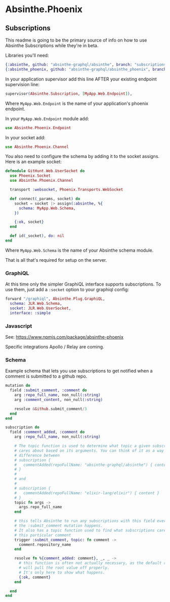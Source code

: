 # Absinthe.Phoenix

## Subscriptions

This readme is going to be the primary source of info on how to use Absinthe Subscriptions
while they're in beta.

Libraries you'll need:

```elixir
{:absinthe, github: "absinthe-graphql/absinthe", branch: "subscriptions"},
{:absinthe_phoenix, github: "absinthe-graphql/absinthe_phoenix", branch: "subscriptions"},
```

In your application supervisor add this line AFTER your existing endpoint supervision
line:

```elixir
supervisor(Absinthe.Subscription, [MyApp.Web.Endpoint]),
```

Where `MyApp.Web.Endpoint` is the name of your application's phoenix endpoint.

In your `MyApp.Web.Endpoint` module add:
```elixir
use Absinthe.Phoenix.Endpoint
```

In your socket add:

```elixir
use Absinthe.Phoenix.Channel
```

You also need to configure the schema by adding it to the socket assigns. Here
is an example socket:

```elixir
defmodule GitHunt.Web.UserSocket do
  use Phoenix.Socket
  use Absinthe.Phoenix.Channel

  transport :websocket, Phoenix.Transports.WebSocket

  def connect(_params, socket) do
    socket = socket |> assign(:absinthe, %{
      schema: MyApp.Web.Schema,
    })

    {:ok, socket}
  end

  def id(_socket), do: nil
end
```

Where `MyApp.Web.Schema` is the name of your Absinthe schema module.

That is all that's required for setup on the server.

### GraphiQL

At this time only the simpler GraphiQL interface supports subscriptions. To use
them, just add a `:socket` option to your graphiql config:

```elixir
forward "/graphiql", Absinthe.Plug.GraphiQL,
  schema: JLR.Web.Schema,
  socket: JLR.Web.UserSocket,
  interface: :simple
```

### Javascript

See: https://www.npmjs.com/package/absinthe-phoenix

Specific integrations Apollo / Relay are coming.

### Schema

Example schema that lets you use subscriptions to get notified when a comment
is submitted to a github repo.

```elixir
mutation do
  field :submit_comment, :comment do
    arg :repo_full_name, non_null(:string)
    arg :comment_content, non_null(:string)

    resolve &Github.submit_comment/3
  end
end

subscription do
  field :comment_added, :comment do
    arg :repo_full_name, non_null(:string)

    # The topic function is used to determine what topic a given subscription
    # cares about based on its arguments. You can think of it as a way to tell the
    # difference between
    # subscription {
    #   commentAdded(repoFullName: "absinthe-graphql/absinthe") { content }
    # }
    #
    # and
    #
    # subscription {
    #   commentAdded(repoFullName: "elixir-lang/elixir") { content }
    # }
    topic fn args ->
      args.repo_full_name
    end

    # this tells Absinthe to run any subscriptions with this field every time
    # the :submit_comment mutation happens.
    # It also has a topic function used to find what subscriptions care about
    # this particular comment
    trigger :submit_comment, topic: fn comment ->
      comment.repository_name
    end

    resolve fn %{comment_added: comment}, _, _ ->
      # this function is often not actually necessary, as the default resolver
      # will pull the root value off properly.
      # It's only here to show what happens.
      {:ok, comment}
    end

  end
end
```
